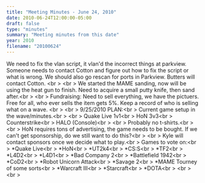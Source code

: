 ```yaml
---
title: "Meeting Minutes - June 24, 2010"
date: 2010-06-24T12:00:00-05:00
draft: false
type: "minutes"
summary: "Meeting minutes from this date"
year: 2010
filename: "20100624"
---
```


We need to fix the vlan script, it vlan'd the incorrect things at parkview. Someone needs to contact Cotton and figure out how to fix the script or what is wrong. We should also go rescan for ports in Parkview. Butters will contact Cotton. <br \>
<br \>
We started the MAME sanding, now will be using the heat gun to finish. Need to acquire a small putty knife, then sand after.<br \>
<br \>
Fundraising: Need to sell everything, we have the pictuers. Free for all, who ever sells the item gets 5%. Keep a record of who is selling what on a wave. <br \>
<br \>
9/25/2010 PLAN:<br \>
Current game setup in the wave/minutes.<br \>
<br \>
Quake Live 1v1<br \>
HoN 3v3<br \>
Counterstrike<br \>
HALO (Console)<br \>
<br \>
Probably no t-shirts.<br \>
<br \>
HoN requires tons of advertising, the game needs to be bought. If we can't get sponsorship, do we still want to do this?<br \>
<br \>
Kyle will contact sponsors once we decide what to play.<br \>
Games to vote on:<br \>
*Quake Live<br \>
*HoN<br \>
*UT2k4<br \>
*CS:S<br \>
*TF2<br \>
*L4D2<br \>
*L4D1<br \>
*Bad Company 2<br \>
*Battlefield 1942<br \>
*CoD2<br \>
*Robot Unicorn Attack<br \>
*Savage 2<br \>
*MAME Tourney of some sorts<br \>
*Warcraft III<br \>
*Starcraft<br \>
*DOTA<br \>
<br \>
<br \>
